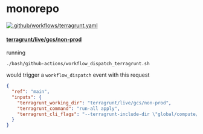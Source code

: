 # monorepo

[![.github/workflows/terragrunt.yaml](https://github.com/neuralnetes/monorepo/actions/workflows/terragrunt.yaml/badge.svg?branch=main)](https://github.com/neuralnetes/monorepo/actions/workflows/terragrunt.yaml)

#### [terragrunt/live/gcs/non-prod](./terragrunt/live/gcs/non-prod)

running

```shell script
./bash/github-actions/workflow_dispatch_terragrunt.sh
```

would trigger a `workflow_dispatch` event with this request

```json
{
  "ref": "main",
  "inputs": {
    "terragrunt_working_dir": "terragrunt/live/gcs/non-prod",
    "terragrunt_command": "run-all apply",
    "terragrunt_cli_flags": "--terragrunt-include-dir \"global/compute/**/**\" \\\n  --terragrunt-include-dir \"global/data/**/**\" \\\n  --terragrunt-include-dir \"global/iam/**/**\" \\\n  --terragrunt-include-dir \"global/network/**/**\" \\\n  --terragrunt-include-dir \"global/secret/**/**\" \\\n  --terragrunt-include-dir \"global/terraform/**/**\" \\\n  --terragrunt-include-dir \"us-central1/compute/**/**\" \\\n  --terragrunt-include-dir \"us-central1/data/**/**\" \\\n  --terragrunt-include-dir \"us-central1/network/**/**\""
  }
}
```
